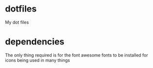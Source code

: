 # dotfiles

My dot files

# dependencies
The only thing required is for the font awesome fonts to be installed for icons being used in many things
